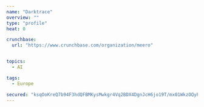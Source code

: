 ```yaml
---
name: "Darktrace"
overview: ""
type: "profile"
heat: 0

crunchbase:
  url: "https://www.crunchbase.com/organization/meero"


topics:
  - AI

tags:
  - Europe

secured: "ksqOoKreQ7b94F3hdQFBMKysMwkgr4Vq2BDX4DgnJcH6jo19T/mx01WkzOQyPiOlW+N2gGAgFnAWoJ4nFOFyUpbDHS/xgU6w89qIIp7TDAPRJeoKLAgL3I7TIH0s/AtxXv8col6A3odPPe0kdSCovRXwFyocaXKJ5Bc2nMwJ60RWIufd+VcZin3JDkVVlaNpNYot1Sg5E4AxFeXUw+Uf+hxGaNVCHtxLVNMAaH6ceD2frDCly+/MgkOTrNqGPQrQVWQkW9dUFqjdnm0YEgYCAgBpgoaIP3y8f/4xdWNiSNI/EQGuZOMQavSYl0655+xO8LSZd/SuDa7fXys7iiAJoA==;KYLjMxRO+V4do9eGeFx2PQ=="
---
```


